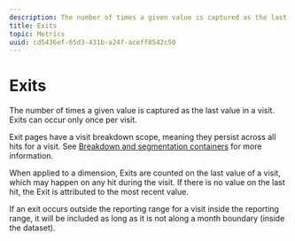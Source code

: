 ```yaml
---
description: The number of times a given value is captured as the last value in a visit. Exits can occur only once per visit.
title: Exits
topic: Metrics
uuid: cd5436ef-65d3-431b-a24f-aceff8542c50
---
```


# Exits

The number of times a given value is captured as the last value in a visit. Exits can occur only once per visit.

Exit pages have a visit breakdown scope, meaning they persist across all hits for a visit. See [Breakdown and segmentation containers](https://marketing.adobe.com/resources/help/en_US/sc/user/c_Breakdown_and_segmentation_containers.html) for more information.

When applied to a dimension, Exits are counted on the last value of a visit, which may happen on any hit during the visit. If there is no value on the last hit, the Exit is attributed to the most recent value.

If an exit occurs outside the reporting range for a visit inside the reporting range, it will be included as long as it is not along a month boundary (inside the dataset).
